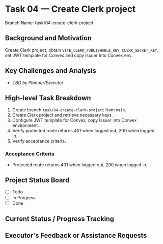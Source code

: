 # Task 04 — Create Clerk project

Branch Name: task/04-create-clerk-project

## Background and Motivation
Create Clerk project; obtain `VITE_CLERK_PUBLISHABLE_KEY`, `CLERK_SECRET_KEY`; set JWT template for Convex and copy Issuer into Convex env.

## Key Challenges and Analysis
- _TBD by Planner/Executor_

## High-level Task Breakdown
1. Create branch `task/04-create-clerk-project` from `main`.
2. Create Clerk project and retrieve necessary keys.
3. Configure JWT template for Convex; copy Issuer into Convex environment.
4. Verify protected route returns 401 when logged out, 200 when logged in.
5. Verify acceptance criteria.

### Acceptance Criteria
- Protected route returns 401 when logged out, 200 when logged in.

## Project Status Board
- [ ] Todo
- [ ] In Progress
- [ ] Done

## Current Status / Progress Tracking

## Executor's Feedback or Assistance Requests
